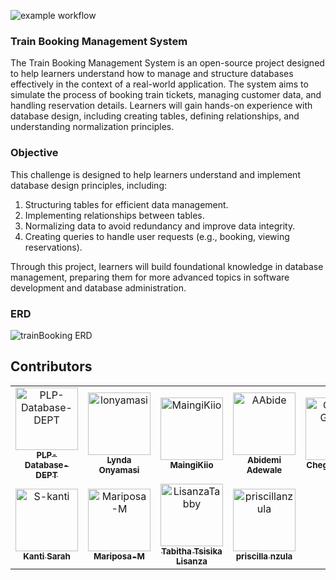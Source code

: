 ![example workflow](https://github.com/PLP-Database-DEPT/train-booking-db/actions/workflows/ci.yml/badge.svg)
### Train Booking Management System

The Train Booking Management System is an open-source project designed to help learners understand how to manage and structure databases effectively in the context of a real-world application. The system aims to simulate the process of booking train tickets, managing customer data, and handling reservation details. Learners will gain hands-on experience with database design, including creating tables, defining relationships, and understanding normalization principles. 

### Objective
This challenge is designed to help learners understand and implement database design principles, including:
1. Structuring tables for efficient data management.
2. Implementing relationships between tables.
3. Normalizing data to avoid redundancy and improve data integrity.
4. Creating queries to handle user requests (e.g., booking, viewing reservations).

Through this project, learners will build foundational knowledge in database management, preparing them for more advanced topics in software development and database administration.

### ERD
![trainBooking ERD](https://github.com/user-attachments/assets/7afa9d4c-cbe8-468c-bf58-567a269143c5)

## Contributors

<!-- readme: contributors -start -->
<table>
	<tbody>
		<tr>
            <td align="center">
                <a href="https://github.com/PLP-Database-DEPT">
                    <img src="https://avatars.githubusercontent.com/u/189024612?v=4" width="100;" alt="PLP-Database-DEPT"/>
                    <br />
                    <sub><b>PLP-Database-DEPT</b></sub>
                </a>
            </td>
            <td align="center">
                <a href="https://github.com/lonyamasi">
                    <img src="https://avatars.githubusercontent.com/u/147608409?v=4" width="100;" alt="lonyamasi"/>
                    <br />
                    <sub><b>Lynda Onyamasi</b></sub>
                </a>
            </td>
            <td align="center">
                <a href="https://github.com/MaingiKiio">
                    <img src="https://avatars.githubusercontent.com/u/80405994?v=4" width="100;" alt="MaingiKiio"/>
                    <br />
                    <sub><b>MaingiKiio</b></sub>
                </a>
            </td>
            <td align="center">
                <a href="https://github.com/AAbide">
                    <img src="https://avatars.githubusercontent.com/u/200578410?v=4" width="100;" alt="AAbide"/>
                    <br />
                    <sub><b>Abidemi Adewale</b></sub>
                </a>
            </td>
            <td align="center">
                <a href="https://github.com/Chege-Gitiche">
                    <img src="https://avatars.githubusercontent.com/u/104974375?v=4" width="100;" alt="Chege-Gitiche"/>
                    <br />
                    <sub><b>Chege-Gitiche</b></sub>
                </a>
            </td>
            <td align="center">
                <a href="https://github.com/felexkuria">
                    <img src="https://avatars.githubusercontent.com/u/50685357?v=4" width="100;" alt="felexkuria"/>
                    <br />
                    <sub><b>Felex Kuria</b></sub>
                </a>
            </td>
		</tr>
		<tr>
            <td align="center">
                <a href="https://github.com/S-kanti">
                    <img src="https://avatars.githubusercontent.com/u/169155874?v=4" width="100;" alt="S-kanti"/>
                    <br />
                    <sub><b>Kanti Sarah</b></sub>
                </a>
            </td>
            <td align="center">
                <a href="https://github.com/Mariposa-M">
                    <img src="https://avatars.githubusercontent.com/u/203775903?v=4" width="100;" alt="Mariposa-M"/>
                    <br />
                    <sub><b>Mariposa-M</b></sub>
                </a>
            </td>
            <td align="center">
                <a href="https://github.com/LisanzaTabby">
                    <img src="https://avatars.githubusercontent.com/u/147367069?v=4" width="100;" alt="LisanzaTabby"/>
                    <br />
                    <sub><b>Tabitha Tsisika Lisanza</b></sub>
                </a>
            </td>
            <td align="center">
                <a href="https://github.com/priscillanzula">
                    <img src="https://avatars.githubusercontent.com/u/144167777?v=4" width="100;" alt="priscillanzula"/>
                    <br />
                    <sub><b>priscilla nzula</b></sub>
                </a>
            </td>
		</tr>
	<tbody>
</table>
<!-- readme: contributors -end -->
